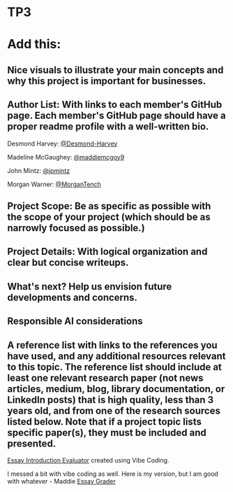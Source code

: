 # TP3
# Add this:
## Nice visuals to illustrate your main concepts and why this project is important for businesses.
## Author List: With links to each member's GitHub page. Each member's GitHub page should have a proper readme profile with a well-written bio.
Desmond Harvey: [@Desmond-Harvey](https://github.com/Desmond-Harvey)

Madeline McGaughey: [@maddiemcgoy9](https://github.com/maddiemcgoy9)

John Mintz: [@jpmintz](https://github.com/jpmintz)

Morgan Warner: [@MorganTench](https://github.com/MorganTench/MSBAportfolio)

## Project Scope: Be as specific as possible with the scope of your project (which should be as narrowly focused as possible.)
## Project Details: With logical organization and clear but concise writeups.
## What's next? Help us envision future developments and concerns.
## Responsible AI considerations
## A reference list with links to the references you have used, and any additional resources relevant to this topic. The reference list should include at least one relevant research paper (not news articles, medium, blog, library documentation, or LinkedIn posts) that is high quality, less than 3 years old, and from one of the research sources listed below. Note that if a project topic lists specific paper(s), they must be included and presented.


[Essay Introduction Evaluator](https://script.google.com/macros/s/AKfycbxRluQljBoN2PC1dW4iDnAkObKuLUhs7R7orDWjLOWQ7Kjl9WJb4yvy1V0dmwD0XWM/exec) created using Vibe Coding. 

I messed a bit with vibe coding as well.  Here is my version, but I am good with whatever - Maddie 
[Essay Grader](https://script.google.com/macros/s/AKfycbzGV3livLefoWqqA5_ESHbr2LCdNVGhEmmOcsFRCfuj_8Xir6s-3nOGmptz_W9oUvQX/exec)

